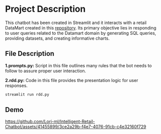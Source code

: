 # Project Description

This chatbot has been created in Streamlit and it interacts with a retail DataMart created in this [repository](https://pip.pypa.io/en/stable/). Its primary objective lies in responding to user queries related to the Datamart domain by generating SQL queries, providing datasets, and creating informative charts.

## File Description

**1.prompts.py:**  Script in this file outlines many rules that the bot needs to follow to assure proper user interaction.

**2.rdd.py:** Code in this file provides the presentation logic for user responses.

```bash
streamlit run rdd.py
```

## Demo

https://github.com/Lori-ml/Intelligent-Retail-Chatbot/assets/41455899/3ce2a29b-f4e7-4076-91cb-c4e32160f729

